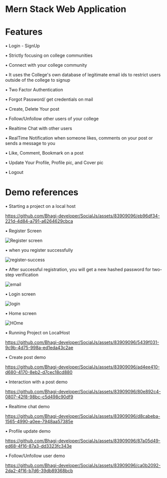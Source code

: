 # Mern Stack Web Application
# Features
• Login - SignUp 

• Strictly focusing on college communities

• Connect with your college community

• It uses the College's own database of legitimate email ids to restrict users outside of the college to signup

• Two Factor Authentication

• Forgot Password/ get credentials on mail 

• Create, Delete Your post

• Follow/Unfollow other users of your college

• Realtime Chat with other users

• RealTime Notification when someone likes, comments on your post or sends a message to you

• Like, Comment, Bookmark on a post

• Update Your Profile, Profile pic, and Cover pic

• Logout


# Demo references
 • Starting a project on a local host

https://github.com/Bhagi-developer/SocialJs/assets/83909096/eb96df34-221d-4d84-a791-a6264629cbca

 • Register Screen 

![Register screen](https://github.com/Bhagi-developer/SocialJs/assets/83909096/11de34e1-a0f8-4f88-8362-737f24215d5d)

 • when you register successfully
 
 ![register-success](https://user-images.githubusercontent.com/83909096/188694522-1433e8be-64b8-46cf-922d-b718f0cf10be.jpg)
 
 • After successful registration, you will get a new hashed password for two-step verification
 
 ![email](https://user-images.githubusercontent.com/83909096/188695440-808af9b7-f394-4792-896f-dd2e7570638c.jpg)
 
 • Login screen
 
 ![login](https://github.com/Bhagi-developer/SocialJs/assets/83909096/e346df6e-7cc4-4775-9df1-f922684dafb2)

 • Home screen
 
![HOme](https://github.com/Bhagi-developer/SocialJs/assets/83909096/cdadf7b2-3f0a-40db-9235-5f6b69716d60)

• Running Project on LocalHost

https://github.com/Bhagi-developer/SocialJs/assets/83909096/5439f031-9c9b-4d75-998a-ed1eda43c2ae

• Create post demo

https://github.com/Bhagi-developer/SocialJs/assets/83909096/ad4ee410-d680-4170-8eb2-d7cec18cd880

• Interaction with a post demo

https://github.com/Bhagi-developer/SocialJs/assets/83909096/80e892c4-0807-42f8-98bc-c5d498c90df9

• Realtime chat demo

https://github.com/Bhagi-developer/SocialJs/assets/83909096/d8cabeba-1565-4990-a0ee-7948aa57385e

• Profile update demo

https://github.com/Bhagi-developer/SocialJs/assets/83909096/87a05d49-ed68-4f16-87a3-dd3323fc343e

• Follow/Unfollow user demo

https://github.com/Bhagi-developer/SocialJs/assets/83909096/ca0b2092-2da2-4f16-b7d6-39db89368bcb













